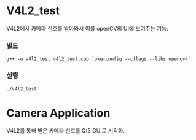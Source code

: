 # V4L2_test
V4L2에서 카메라 신호를 받아와서 이를 openCV의 UI에 보여주는 기능.

### 빌드
```
g++ -o v4l2_test v4l2_test.cpp `pkg-config --cflags --libs opencv4` 
```

### 실행
```
./v4l2_test
```

# Camera Application
V4L2를 통해 받은 카메라 신호를 Qt5 GUI로 시각화.